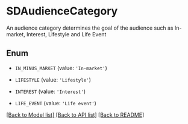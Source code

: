 # SDAudienceCategory

An audience category determines the goal of the audience such as In-market, Interest, Lifestyle and Life Event

## Enum

* `IN_MINUS_MARKET` (value: `'In-market'`)

* `LIFESTYLE` (value: `'Lifestyle'`)

* `INTEREST` (value: `'Interest'`)

* `LIFE_EVENT` (value: `'Life event'`)

[[Back to Model list]](../README.md#documentation-for-models) [[Back to API list]](../README.md#documentation-for-api-endpoints) [[Back to README]](../README.md)


